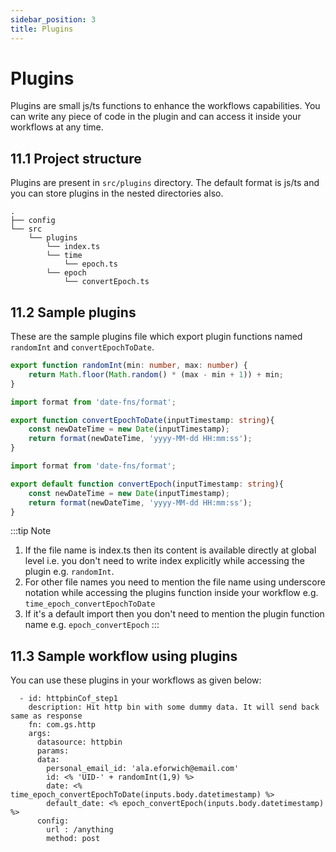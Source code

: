 ```yaml
---
sidebar_position: 3
title: Plugins
---
```


# Plugins

Plugins are small js/ts functions to enhance the workflows capabilities. You can write any piece of code in the plugin and can access it inside your workflows at any time.

## 11.1 Project structure
Plugins are present in `src/plugins` directory. The default format is js/ts and you can store plugins in the nested directories also.
```
.
├── config
└── src
    └── plugins
        └── index.ts
        └── time
            └── epoch.ts
        └── epoch
            └── convertEpoch.ts
```

## 11.2 Sample plugins
These are the sample plugins file which export plugin functions named `randomInt` and `convertEpochToDate`.
```ts title="plugins/index.ts"
export function randomInt(min: number, max: number) {
    return Math.floor(Math.random() * (max - min + 1)) + min;
}
```

```ts title="plugins/time/epoch.ts"
import format from 'date-fns/format';

export function convertEpochToDate(inputTimestamp: string){
    const newDateTime = new Date(inputTimestamp);
    return format(newDateTime, 'yyyy-MM-dd HH:mm:ss');
}
```

```ts title="plugins/epoch/convertEpoch.ts"
import format from 'date-fns/format';

export default function convertEpoch(inputTimestamp: string){
    const newDateTime = new Date(inputTimestamp);
    return format(newDateTime, 'yyyy-MM-dd HH:mm:ss');
}
```

:::tip Note
1. If the file name is index.ts then its content is available directly at global level i.e. you don't need to write index explicitly while accessing the plugin e.g. `randomInt`.    
2. For other file names you need to mention the file name using underscore notation while accessing the plugins function inside your workflow e.g. `time_epoch_convertEpochToDate`
3. If it's a default import then you don't need to mention the plugin function name e.g. `epoch_convertEpoch`
:::

## 11.3 Sample workflow using plugins
You can use these plugins in your workflows as given below:
```
  - id: httpbinCof_step1
    description: Hit http bin with some dummy data. It will send back same as response
    fn: com.gs.http
    args:
      datasource: httpbin
      params:
      data:
        personal_email_id: 'ala.eforwich@email.com'
        id: <% 'UID-' + randomInt(1,9) %>
        date: <% time_epoch_convertEpochToDate(inputs.body.datetimestamp) %>
        default_date: <% epoch_convertEpoch(inputs.body.datetimestamp) %>
      config:
        url : /anything
        method: post
```
